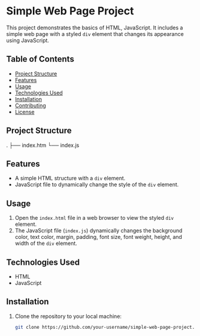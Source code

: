 # Simple Web Page Project

This project demonstrates the basics of HTML, JavaScript. It includes a simple web page with a styled `div` element that changes its appearance using JavaScript.

## Table of Contents
- [Project Structure](#project-structure)
- [Features](#features)
- [Usage](#usage)
- [Technologies Used](#technologies-used)
- [Installation](#installation)
- [Contributing](#contributing)
- [License](#license)

## Project Structure
.
├── index.htm
└── index.js

## Features
- A simple HTML structure with a `div` element.
- JavaScript file to dynamically change the style of the `div` element.

## Usage
1. Open the `index.html` file in a web browser to view the styled `div` element.
2. The JavaScript file (`index.js`) dynamically changes the background color, text color, margin, padding, font size, font weight, height, and width of the `div` element.

## Technologies Used
- HTML
- JavaScript

## Installation
1. Clone the repository to your local machine:
   ```bash
   git clone https://github.com/your-username/simple-web-page-project.git](https://github.com/PankajKumarDhal/DOM-1.git
